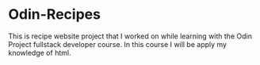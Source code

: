 # Odin-Recipes

This is recipe website project that I worked on while learning with the Odin Project fullstack developer course. In this course I will be apply my knowledge of html.
